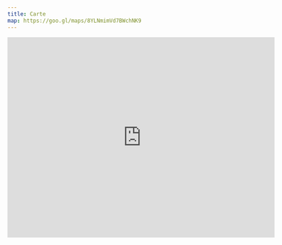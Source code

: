 ```yaml
---
title: Carte
map: https://goo.gl/maps/8YLNmimVd7BWchNK9
---
```


<iframe src="https://www.google.com/maps/embed?pb=!1m18!1m12!1m3!1d8861.43316390354!2d7.233436024557002!3d47.131180302475535!2m3!1f0!2f0!3f0!3m2!1i1024!2i768!4f13.1!3m3!1m2!1s0x478e195827c27f95%3A0xf102bb63377818f6!2sStrandboden!5e0!3m2!1sfr!2sch!4v1612861651228!5m2!1sfr!2sch" width="600" height="450" frameborder="0" style="border:0;" allowfullscreen="" aria-hidden="false" tabindex="0"></iframe>